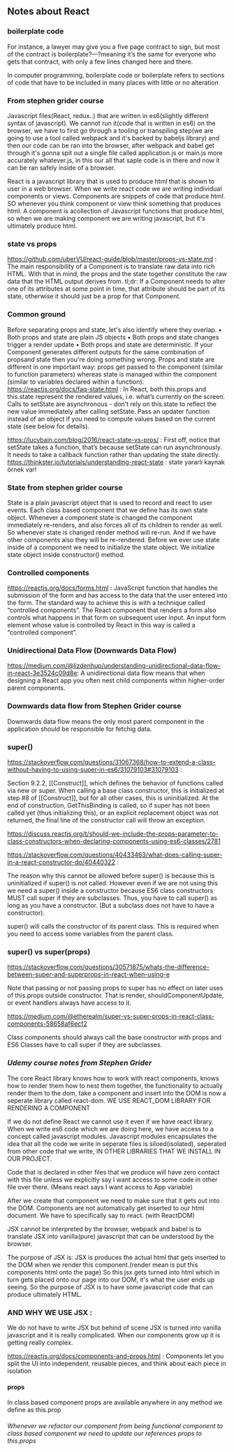 ## Notes about React
### boilerplate code

For instance, a lawyer may give you a five page contract to sign, but most of the contract is boilerplate?—?meaning it’s the same for everyone who gets that contract, with only a few lines changed here and there.

In computer programming, boilerplate code or boilerplate refers to sections of code that have to be included in many places with little or no alteration

### From stephen grider course

Javascript files(React, redux..) that are written in es6(slightly different syntax of javascript). We cannot run it(code that is written in es6) on the browser, we have to first go through a tooling or transpiling step(we are going to use a tool called webpack and it's backed by babeljs library) and then our code can be ran into the browser,
after webpack and babel get through it's gonna spit out a single file called application.js or main.js more accurately whatever.js, in this our all that saple code is in there and now it can be ran safely inside of a browser.       

React is a javascript library that is used to produce html that is shown to user in a web browser. When we write react code we are writing individual components or views. Components are snippets of code that produce html. SO whenever you think component or view think  something that produces html. A component is acollection of Javascript functions that produce html, so when we are making component we are writing javascript, but it's ultimately produce html.     


### state vs props
https://github.com/uberVU/react-guide/blob/master/props-vs-state.md : 
The main responsibility of a Component is to translate raw data into rich HTML. With that in mind, the props and the state together constitute the raw data that the HTML output derives from.
tl;dr: If a Component needs to alter one of its attributes at some point in time, that attribute should be part of its state, otherwise it should just be a prop for that Component.
### Common ground
Before separating props and state, let's also identify where they overlap.
•	Both props and state are plain JS objects
•	Both props and state changes trigger a render update
•	Both props and state are deterministic. If your Component generates different outputs for the same combination of propsand state then you're doing something wrong.
Props and state are different in one important way: props get passed to the component (similar to function parameters) whereas state is managed within the component (similar to variables declared within a function).
https://reactjs.org/docs/faq-state.html :
In React, both this.props and this.state represent the rendered values, i.e. what’s currently on the screen.
Calls to setState are asynchronous - don’t rely on this.state to reflect the new value immediately after calling setState. Pass an updater function instead of an object if you need to compute values based on the current state (see below for details).

https://lucybain.com/blog/2016/react-state-vs-pros/  :
First off, notice that setState takes a function, that’s because setState can run asynchronously. It needs to take a callback function rather than updating the state directly.
https://thinkster.io/tutorials/understanding-react-state : state yararlı kaynak örnek var!
### State from stephen grider course 
State is a plain javascript object that is used to record and react to user events. Each class based component that we define has its own state object. Whenever a component state is changed the component immediately re-renders, and also forces all of its children to render as well. So whenever state is changed render method will re-run. And if we have other components also they will be re-rendered. Before we ever use state inside of a component we need to initialize the state object. We initialize state object inside constructor() method. 
### Controlled components 
https://reactjs.org/docs/forms.html :
JavaScript function that handles the submission of the form and has access to the data that the user entered into the form. The standard way to achieve this is with a technique called “controlled components”.
The React component that renders a form also controls what happens in that form on subsequent user input. An input form element whose value is controlled by React in this way is called a “controlled component”.

### Unidirectional Data Flow (Downwards Data Flow) 
https://medium.com/@lizdenhup/understanding-unidirectional-data-flow-in-react-3e3524c09d8e:
 A unidirectional data flow means that when designing a React app you often nest child components within higher-order parent components. 
### Downwards data flow from Stephen Grider course 
Downwards data flow means the only most parent component in the application should be responsible for fetchig data.    

### super()
https://stackoverflow.com/questions/31067368/how-to-extend-a-class-without-having-to-using-super-in-es6/31079103#31079103 : 

Section 9.2.2, [[Construct]], which defines the behavior of functions called via new or super. When calling a base class constructor, this is initialized at step #8 of [[Construct]], but for all other cases, this is uninitialized. At the end of construction, GetThisBinding is called, so if super has not been called yet (thus initializing this), or an explicit replacement object was not returned, the final line of the constructor call will throw an exception.

https://discuss.reactjs.org/t/should-we-include-the-props-parameter-to-class-constructors-when-declaring-components-using-es6-classes/2781

https://stackoverflow.com/questions/40433463/what-does-calling-super-in-a-react-constructor-do/40440322 :

The reason why this cannot be allowed before super() is because this is uninitialized if super() is not called. However even if we are not using this we need a super() inside a constructor because ES6 class constructors MUST call super if they are subclasses. Thus, you have to call super() as long as you have a constructor. (But a subclass does not have to have a constructor).

super() will calls the constructor of its parent class. This is required when you need to access some variables from the parent class.

### super() vs super(props)
https://stackoverflow.com/questions/30571875/whats-the-difference-between-super-and-superprops-in-react-when-using-e

Note that passing or not passing props to super has no effect on later uses of this.props outside constructor. That is render, shouldComponentUpdate, or event handlers always have access to it.

https://medium.com/@etherealm/super-vs-super-props-in-react-class-components-58658af6ecf2 

Class components should always call the base constructor with props and ES6 Classes have to call super if they are subclasses.

### *Udemy course notes from Stephen Grider*
The core React library knows how to work with react components, knows how to render them 
how to nest them together, the functionality to actually render them to the dom, take a component 
and insert into the DOM is now a seperate library called react-dom. 
WE USE REACT_DOM LIBRARY FOR RENDERING A COMPONENT 


If we do not define React we cannot use it even if we have react library.
When we write es6 code which we are doing here, we have access to a concept called javascript modules.
Javascript modules encapsulates the idea that all the code we write in seperate files is siloed(isolated), seperated from other code that we write, 
IN OTHER LIBRARIES THAT WE INSTALL IN OUR PROJECT.

Code that is declared in other files that we produce will have zero contact with this file unless we explicitly say I want access to some code in other file over there. 
(Means react says I want access to App variable)
 

After we create that component we need to make sure that it gets out into the DOM. Components are not automatically get inserted to our html document. 
We have to specifically say to react. (with ReactDOM)  

JSX cannot be interpreted by the browser, webpack and babel is to translate JSX into vanilla(pure) javascript that can be understood by the browser.

The purpose of JSX is: 
JSX is produces the actual html that gets inserted to the DOM when we render this component.(render mean is put this components html onto the page)
So this jsx gets turned into html which in turn gets placed onto our page into our DOM, it's what the user ends up seeing.
So the purpose of JSX is to have some javascript code that can produce ultimately HTML.

### AND WHY WE USE JSX : 
We do not have to write JSX but behind of scene JSX is turned into vanilla javascript and it is really complicated.
When our components grow up it is getting really complex. 

 https://reactjs.org/docs/components-and-props.html : 
Components let you split the UI into independent, reusable pieces, and think about each piece in isolation

#### props  
In class based component props are available anywhere in any method we define as this.prop 

#### 
*Whenever we refactor our component from being functional component to class based component we need to update our references props to this.props*